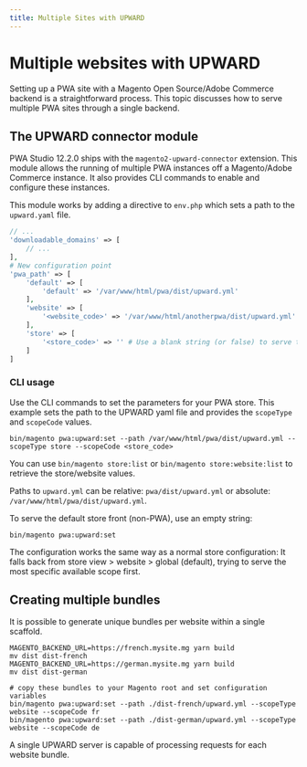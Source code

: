 ```yaml
---
title: Multiple Sites with UPWARD
---
```


# Multiple websites with UPWARD

Setting up a PWA site with a Magento Open Source/Adobe Commerce backend is a straightforward process. This topic discusses how to serve multiple PWA sites through a single backend.

## The UPWARD connector module

PWA Studio 12.2.0 ships with the `magento2-upward-connector` extension. This module allows the running of multiple PWA instances off a Magento/Adobe Commerce instance. It also provides CLI commands to enable and configure these instances.

This module works by adding a directive to `env.php` which sets a path to the `upward.yaml` file.

```php
// ...
'downloadable_domains' => [
    // ...
],
# New configuration point
'pwa_path' => [
    'default' => [
        'default' => '/var/www/html/pwa/dist/upward.yml'
    ],
    'website' => [
        '<website_code>' => '/var/www/html/anotherpwa/dist/upward.yml'
    ],
    'store' => [
        '<store_code>' => '' # Use a blank string (or false) to serve the default Magento storefront
    ]
]
```

### CLI usage

Use the CLI commands to set the parameters for your PWA store.
This example sets the path to the UPWARD yaml file and provides the `scopeType` and `scopeCode` values.

```shell
bin/magento pwa:upward:set --path /var/www/html/pwa/dist/upward.yml --scopeType store --scopeCode <store_code>
```

You can use `bin/magento store:list` or `bin/magento store:website:list` to retrieve the store/website values.

Paths to `upward.yml` can be relative: `pwa/dist/upward.yml` or absolute: `/var/www/html/pwa/dist/upward.yml`.

To serve the default store front (non-PWA), use an empty string:

```shell
bin/magento pwa:upward:set
```

The configuration works the same way as a normal store configuration: It falls back from store view > website > global (default), trying to serve the most specific available scope first.

## Creating multiple bundles

It is possible to generate unique bundles per website within a single scaffold.

```shell
MAGENTO_BACKEND_URL=https://french.mysite.mg yarn build
mv dist dist-french
MAGENTO_BACKEND_URL=https://german.mysite.mg yarn build
mv dist dist-german
 
# copy these bundles to your Magento root and set configuration variables
bin/magento pwa:upward:set --path ./dist-french/upward.yml --scopeType website --scopeCode fr
bin/magento pwa:upward:set --path ./dist-german/upward.yml --scopeType website --scopeCode de
```

A single UPWARD server is capable of processing requests for each website bundle.

